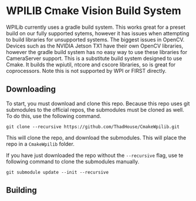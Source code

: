 # WPILIB Cmake Vision Build System

WPILib currently uses a gradle build system. This works great for a preset build on our fully supported sytems, however it has issues when attempting to build libraries for unsupported systems. The biggest issues in OpenCV. Devices such as the NVIDIA Jetson TX1 have their own OpenCV libraries, however the gradle build system has no easy way to use these libraries for CameraServer support. This is a substitute build system designed to use Cmake. It builds the wpiutil, ntcore and cscore libraries, so is great for coprocessors. Note this is not supported by WPI or FIRST directly.

## Downloading
To start, you must download and clone this repo. Because this repo uses git submodules to the official repos, the submodules must be cloned as well. To do this, use the following command.

`git clone --recursive https://github.com/ThadHouse/CmakeWpilib.git`

This will clone the repo, and download the submodules. This will place the repo in a `CmakeWpilib` folder.

If you have just downloaded the repo without the `--recursive` flag, use te following command to clone the submodules manually.

`git submodule update --init --recursive`

## Building
